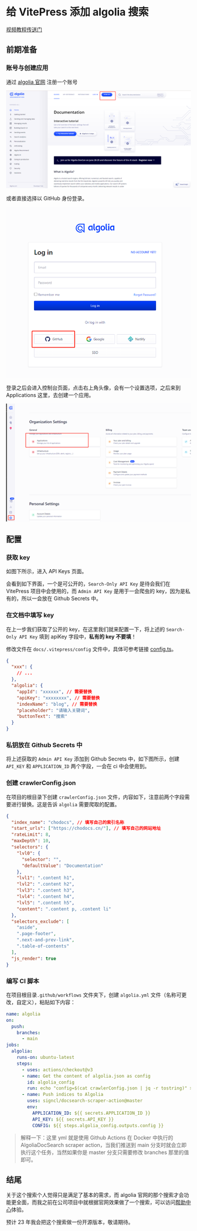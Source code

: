 
# 给 VitePress 添加 algolia 搜索

<!-- <VideoLink bvId="BV1eG4y1g7Kj">【编程】在 VitePress 中添加 Algolia 搜索，手把手教学 B 站视频传送门</VideoLink> -->

[视频教程传送门](https://www.bilibili.com/video/BV1eG4y1g7Kj/)

## 前期准备

### 账号与创建应用

通过 [algolia 官网](https://www.algolia.com/doc/) 注册一个账号

![algolia 官网登录](./images/login.png)

或者直接选择以 GitHub 身份登录。

![algolia 官网登录](./images/login2.png)


登录之后会进入控制台页面，点击右上角头像，会有一个设置选项，之后来到 Applications 这里，去创建一个应用。


![创建Applications](./images/createapp.png)



## 配置

### 获取 key

如图下所示，进入 API Keys 页面。

<CloudinaryImg publicId='program/algolia-overview_riawa3' alt='algolia-overview'/>

会看到如下界面，一个是可公开的，`Search-Only API Key` 是待会我们在 VitePress 项目中会使用的，而 `Admin API Key` 是用于一会爬虫的 key，因为是私有的，所以一会放在 Github Secrets 中。

<CloudinaryImg publicId='program/algolia-apikeys_eudmrp' alt='algolia-apikeys'/>

### 在文档中填写 key

在上一步我们获取了公开的 key，在这里我们就来配置一下，将上述的 `Search-Only API Key` 填到 apiKey 字段中，**私有的 key 不要填**！

修改文件在 `docs/.vitepress/config` 文件中，具体可参考链接 [config.ts](https://github.com/chodocs/chodocs/blob/main/docs/.vitepress/config.ts)。

```json
{
  "xxx": {
    // ...
  },
  "algolia": {
    "appId": "xxxxxx", // 需要替换
    "apiKey": "xxxxxxxx", // 需要替换
    "indexName": "blog", // 需要替换
    "placeholder": "请输入关键词",
    "buttonText": "搜索"
  }
}
```

### 私钥放在 Github Secrets 中

将上述获取的 `Admin API Key` 添加到 Github Secrets 中，如下图所示，创建 `API_KEY` 和 `APPLICATION_ID` 两个字段，一会在 ci 中会使用到。

<CloudinaryImg publicId='program/chodocs-settings_laq3ug' alt='chodocs-settings'/>

### 创建 crawlerConfig.json

在项目的根目录下创建 `crawlerConfig.json` 文件，内容如下，注意前两个字段需要进行替换。这是告诉 `algolia` 需要爬取的配置。

```json
{
  "index_name": "chodocs", // 填写自己的索引名称
  "start_urls": ["https://chodocs.cn/"], // 填写自己的网站地址
  "rateLimit": 8,
  "maxDepth": 10,
  "selectors": {
    "lvl0": {
      "selector": "",
      "defaultValue": "Documentation"
    },
    "lvl1": ".content h1",
    "lvl2": ".content h2",
    "lvl3": ".content h3",
    "lvl4": ".content h4",
    "lvl5": ".content h5",
    "content": ".content p, .content li"
  },
  "selectors_exclude": [
    "aside",
    ".page-footer",
    ".next-and-prev-link",
    ".table-of-contents"
  ],
  "js_render": true
}
```

### 编写 CI 脚本

在项目根目录`.github/workflows` 文件夹下，创建 `algolia.yml` 文件（名称可更改，自定义），粘贴如下内容：

```yaml
name: algolia
on:
  push:
    branches:
      - main
jobs:
  algolia:
    runs-on: ubuntu-latest
    steps:
      - uses: actions/checkout@v3
      - name: Get the content of algolia.json as config
        id: algolia_config
        run: echo "config=$(cat crawlerConfig.json | jq -r tostring)" >> $GITHUB_OUTPUT
      - name: Push indices to Algolia
        uses: signcl/docsearch-scraper-action@master
        env:
          APPLICATION_ID: ${{ secrets.APPLICATION_ID }}
          API_KEY: ${{ secrets.API_KEY }}
          CONFIG: ${{ steps.algolia_config.outputs.config }}
```

> 解释一下：这里 yml 就是使用 Github Actions 在 Docker 中执行的 AlgoliaDocSearch scraper action，当我们推送到 main 分支时就会立即执行这个任务，当然如果你是 master 分支只需要修改 branches 那里的值即可。

## 结尾

关于这个搜索个人觉得只是满足了基本的需求，而 algolia 官网的那个搜索才会功能更全面，而我之前在公司项目中就根据官网效果做了一个搜索，可以访问[帮助中心](https://coding.net/help)体验。

<CloudinaryImg publicId='program/help-search_vxs4ay' alt='help-search'/>

预计 23 年我会把这个搜索做一份开源版本，敬请期待。
